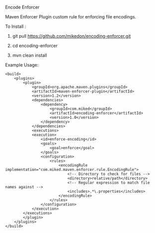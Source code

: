 Encode Enforcer

Maven Enforcer Plugin custom rule for enforcing file encodings.

To Install :

1.  git pull https://github.com/mikedon/encoding-enforcer.git

2.  cd encoding-enforcer

3.  mvn clean install

Example Usage:

```
<build>
	<plugins>
		<plugin>
	        <groupId>org.apache.maven.plugins</groupId>
			<artifactId>maven-enforcer-plugin</artifactId>
			<version>1.2</version>
			<dependencies>
				<dependency>
					<groupId>com.miked</groupId>
					<artifactId>encoding-enforcer</artifactId>
					<version>1.0</version>
				</dependency>
			</dependencies>
			<executions>
			<execution>
				<id>enforce-encoding</id>
				<goals>
					<goal>enforce</goal>
				</goals>
				<configuration>
					<rules>
			            <encodingRule implementation="com.miked.maven.enforcer.rule.EncodingRule">
							<!-- Directory to check for files -->
			            	<directory>relative/path</directory>
							<!-- Regular expression to match file names against -->
			            	<includes>.*\.properties</includes>
			            </encodingRule>
          			</rules>
				</configuration>
			</execution>
        </executions>
	    </plugin>   
	</plugins>
</build>
```
